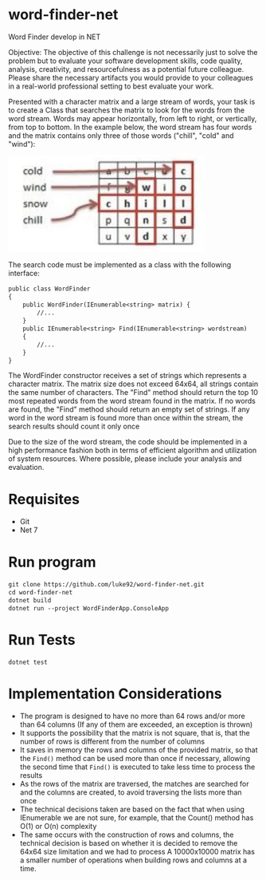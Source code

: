 # word-finder-net
Word Finder develop in NET

Objective: The objective of this challenge is not necessarily just to solve the problem but to evaluate your software development skills, code quality, analysis, creativity, and resourcefulness as a potential future colleague. Please share the necessary artifacts you would provide to your colleagues in a real-world professional setting to best evaluate your work.

Presented with a character matrix and a large stream of words, your task is to create a Class that searches the matrix to look for the words from the word stream. Words may appear horizontally, from left to right, or vertically, from top to bottom. In the example below, the word
stream has four words and the matrix contains only three of those words ("chill", "cold" and "wind"):

![Example Matrix](image.png)

The search code must be implemented as a class with the following interface:
```
public class WordFinder
{
    public WordFinder(IEnumerable<string> matrix) {
        //...
    }
    public IEnumerable<string> Find(IEnumerable<string> wordstream)
    { 
        //...
    }
}
```

The WordFinder constructor receives a set of strings which represents a character matrix. The matrix size does not exceed 64x64, all strings contain the same number of characters. The "Find" method should return the top 10 most repeated words from the word stream found in the matrix. If no words are found, the "Find" method should return an empty set of strings. If any word in the word stream is found more than once within the stream, the search results should count it only once

Due to the size of the word stream, the code should be implemented in a high performance fashion both in terms of efficient algorithm and utilization of system resources. Where possible, please include your analysis and evaluation.

# Requisites
- Git
- Net 7

# Run program
```
git clone https://github.com/luke92/word-finder-net.git
cd word-finder-net
dotnet build
dotnet run --project WordFinderApp.ConsoleApp
```

# Run Tests
```
dotnet test
```

# Implementation Considerations
- The program is designed to have no more than 64 rows and/or more than 64 columns (If any of them are exceeded, an exception is thrown)
- It supports the possibility that the matrix is ​​not square, that is, that the number of rows is different from the number of columns
- It saves in memory the rows and columns of the provided matrix, so that the `Find()` method can be used more than once if necessary, allowing the second time that `Find()` is executed to take less time to process the results
- As the rows of the matrix are traversed, the matches are searched for and the columns are created, to avoid traversing the lists more than once
- The technical decisions taken are based on the fact that when using IEnumerable we are not sure, for example, that the Count() method has O(1) or O(n) complexity
- The same occurs with the construction of rows and columns, the technical decision is based on whether it is decided to remove the 64x64 size limitation and we had to process A 10000x10000 matrix has a smaller number of operations when building rows and columns at a time.